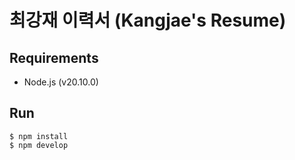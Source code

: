 # 최강재 이력서 (Kangjae's Resume)
## Requirements
- Node.js (v20.10.0)
## Run
```shell
$ npm install
$ npm develop
```